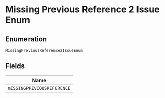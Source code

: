 
# Missing Previous Reference 2 Issue Enum

## Enumeration

`MissingPreviousReference2IssueEnum`

## Fields

| Name |
|  --- |
| `mISSINGPREVIOUSREFERENCE` |

